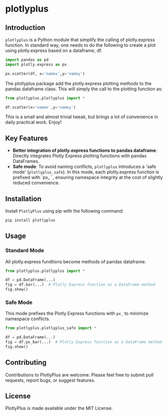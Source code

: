 # plotlyplus

## Introduction
`plotlyplus` is a Python module that simplify the calling of plotly.express function. In standard way, one needs to do the following to create a plot using plotly.express based on a dataframe, df.

```python
import pandas as pd
import plotly.express as px

px.scatter(df, x='namex',y='namey')
```
The plotlyplus package add the plotly.express plotting methods to the pandas dataframe class. This will simply the call to the plotting function as:

```python
from plotlyplus.plotlyplus import *

df.scatter(x='namex',y='namey')
```
This is a small and almost trivial tweak, but brings a lot of convenience in daily practical work. Enjoy!

## Key Features
- **Better integration of plotly.express functions to pandas dataframe**: Directly integrates Plotly Express plotting functions with pandas DataFrames.
- **Safe mode**: To avoid naming conflicts, `plotlyplus` introduces a 'safe mode' (`plotlyplus_safe`). In this mode, each plotly.express function is prefixed with `px_``, ensuring namespace integrity at the cost of slightly reduced convenience.

## Installation
Install `PlotlyPlus` using pip with the following command:
```bash
pip install plotlyplus
```

## Usage

### Standard Mode
All plotly.express fundtions become methods of pandas dataframe.

```python
from plotlyplus.plotlyplus import *

df = pd.DataFrame(...)
fig = df.bar(...)  # Plotly Express function as a DataFrame method
fig.show()
```

### Safe Mode
This mode prefixes the Plotly Express functions with `px_` to minimize namespace conflicts.

```python
from plotlyplus.plotlyplus_safe import *

df = pd.DataFrame(...)
fig = df.px_bar(...)  # Plotly Express function as a DataFrame method
fig.show()
```

## Contributing

Contributions to PlotlyPlus are welcome. Please feel free to submit pull requests, report bugs, or suggest features.


## License

PlotlyPlus is made available under the MIT License.
